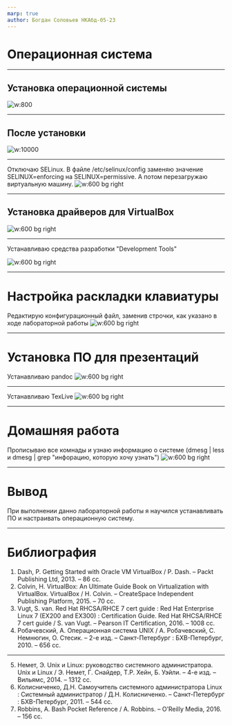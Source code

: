 ```yaml
---
marp: true
author: Богдан Соловьев НКАбд-05-23
---
```


# Операционная система

---
## Установка операционной системы

![w:800](./image/1.png)

---

## После установки


![w:10000](./image/3.png)

---

Отключаю SELinux. В файле /etc/selinux/config заменяю значение SELINUX=enforcing на SELINUX=permissive. А потом перезагружаю виртуальную машину.
![w:600 bg right](./image/6.png)

---

## Установка драйверов для VirtualBox

![w:600 bg right](./image/7.png)

---

Устанавливаю средства разработки "Development Tools"

![w:600 bg right](./image/8.png)

---
# Настройка раскладки клавиатуры

Редактирую конфигурационный файл, заменив строчки, как указано в ходе лабораторной работы
![w:600 bg right](./image/10.png)

---

# Установка ПО для презентаций
Устанавливаю pandoc
![w:600 bg right](./image/11.png)

---

Устанавливаю TexLive
![w:600 bg right](./image/12.png)

---

# Домашняя работа

Прописываю все комнады и узнаю информацию о системе (dmesg | less и dmesg | grep "инфорацию, которую хочу узнать")
![w:600 bg right](./image/13.png)

---

# Вывод

При выполнении данно лабораторной работы я научился устанавливать ПО и настраивать операционную систему.

---

# Библиография

1. Dash, P. Getting Started with Oracle VM VirtualBox / P. Dash. – Packt Publishing Ltd, 2013. – 86 сс.
2. Colvin, H. VirtualBox: An Ultimate Guide Book on Virtualization with VirtualBox. VirtualBox / H. Colvin. – CreateSpace Independent Publishing Platform, 2015. – 70 сс.
3. Vugt, S. van. Red Hat RHCSA/RHCE 7 cert guide : Red Hat Enterprise Linux 7 (EX200 and EX300) : Certification Guide. Red Hat RHCSA/RHCE 7 cert guide / S. van Vugt. – Pearson IT Certification, 2016. – 1008 сс.
4. Робачевский, А. Операционная система UNIX / А. Робачевский, С. Немнюгин, О. Стесик. – 2-е изд. – Санкт-Петербург : БХВ-Петербург, 2010. – 656 сс.
---
5. Немет, Э. Unix и Linux: руководство системного администратора. Unix и Linux / Э. Немет, Г. Снайдер, Т.Р. Хейн, Б. Уэйли. – 4-е изд. – Вильямс, 2014. – 1312 сс.
6. Колисниченко, Д.Н. Самоучитель системного администратора Linux : Системный администратор / Д.Н. Колисниченко. – Санкт-Петербург : БХВ-Петербург, 2011. – 544 сс.
7. Robbins, A. Bash Pocket Reference / A. Robbins. – O’Reilly Media, 2016. – 156 сс.


